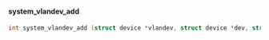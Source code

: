 



#### system_vlandev_add

```c
int system_vlandev_add (struct device *vlandev, struct device *dev, struct vlandev_config *cfg);
```